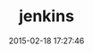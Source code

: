 ---
layout: post
title:  "jenkins"
repo:   "cowboyd/jenkins.rb"
date:   2015-02-18 17:27:46
gemurl: http://github.com/cowboyd/jenkins.rb
---